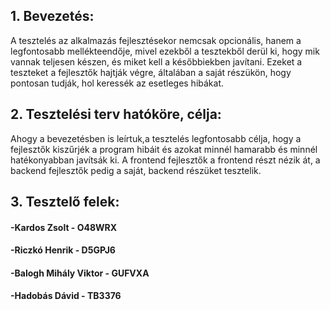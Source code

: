 ## 1. Bevezetés:
A tesztelés az alkalmazás fejlesztésekor nemcsak opcionális, hanem a legfontosabb mellékteendője, mivel ezekből a tesztekből derül ki, hogy mik vannak teljesen készen, és miket kell a későbbiekben javítani. Ezeket a teszteket a fejlesztők hajtják végre, általában a saját részükön, hogy pontosan tudják, hol keressék az esetleges hibákat.

## 2. Tesztelési terv hatóköre, célja:
Ahogy a bevezetésben is leírtuk,a tesztelés legfontosabb célja, hogy a fejlesztők kiszűrjék a program hibáit és azokat minnél hamarabb és minnél hatékonyabban javítsák ki. A frontend fejlesztők a frontend részt nézik át, a backend fejlesztők pedig a saját, backend részüket tesztelik.

## 3. Tesztelő felek: 
#### -Kardos Zsolt - O48WRX 
#### -Riczkó Henrik - D5GPJ6
#### -Balogh Mihály Viktor - GUFVXA
#### -Hadobás Dávid - TB3376
